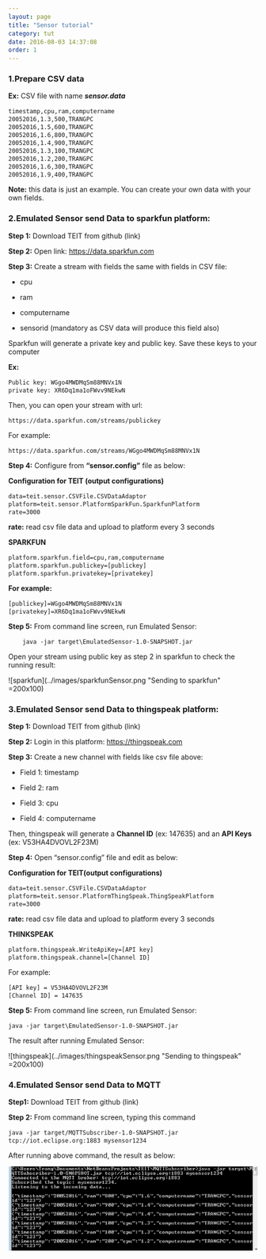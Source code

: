 ```yaml
---
layout: page
title: "Sensor tutorial"
category: tut
date: 2016-08-03 14:37:08
order: 1
---
```


### 1.Prepare CSV data 

**Ex:** CSV file with name ***sensor.data***

    timestamp,cpu,ram,computername
    20052016,1.3,500,TRANGPC
    20052016,1.5,600,TRANGPC
    20052016,1.6,800,TRANGPC
    20052016,1.4,900,TRANGPC
    20052016,1.3,100,TRANGPC
    20052016,1.2,200,TRANGPC
    20052016,1.6,300,TRANGPC
    20052016,1.9,400,TRANGPC
	
**Note:** this data is just an example. You can create your own data with your own fields.

### 2.Emulated Sensor send Data to sparkfun platform:

**Step 1:** Download TEIT from github (link) 

**Step 2:** Open link: https://data.sparkfun.com

**Step 3:** Create a stream with fields the same with fields in CSV file: 

  * cpu
  
  * ram
  
  * computername
  
  * sensorid (mandatory as CSV data will produce this field also)
  
Sparkfun will generate a private key and public key. Save these keys to your computer

**Ex:** 

    Public key: WGgo4MWDMqSm88MNVx1N
    private key: XR6Dq1ma1oFWvv9NEkwN

Then, you can open your stream with url: 

    https://data.sparkfun.com/streams/publickey 
    
For example:

    https://data.sparkfun.com/streams/WGgo4MWDMqSm88MNVx1N

**Step 4:** Configure from **“sensor.config”** file as below:

**Configuration for TEIT (output configurations)**
        
    data=teit.sensor.CSVFile.CSVDataAdaptor
    platform=teit.sensor.PlatformSparkFun.SparkfunPlatform
    rate=3000 
    
**rate:** read csv file data and upload to platform every 3 seconds

**SPARKFUN**

    platform.sparkfun.field=cpu,ram,computername
    platform.sparkfun.publickey=[publickey] 
    platform.sparkfun.privatekey=[privatekey]
    
**For example:** 

    [publickey]=WGgo4MWDMqSm88MNVx1N
    [privatekey]=XR6Dq1ma1oFWvv9NEkwN
    
**Step 5:** From command line screen, run Emulated Sensor:

		java -jar target\EmulatedSensor-1.0-SNAPSHOT.jar
		
Open your stream using public key as step 2 in sparkfun to check the running result: 

![sparkfun](../images/sparkfunSensor.png "Sending to sparkfun" =200x100)

### 3.Emulated Sensor send Data to thingspeak platform:

**Step 1:** Download TEIT  from github (link) 

**Step 2:** Login in this platform: https://thingspeak.com 

**Step 3:** Create a new channel with fields like csv file above:

* Field 1: timestamp

* Field 2: ram

* Field 3: cpu

* Field 4: computername

Then, thingspeak will generate a **Channel ID** (ex: 147635) and an **API Keys** (ex: V53HA4DVOVL2F23M)

**Step 4:** Open “sensor.config” file and edit as below:

**Configuration for TEIT(output configurations)**

    data=teit.sensor.CSVFile.CSVDataAdaptor
    platform=teit.sensor.PlatformThingSpeak.ThingSpeakPlatform
    rate=3000 
	
**rate:** read csv file data and upload to platform every 3 seconds

**THINKSPEAK**

    platform.thingspeak.WriteApiKey=[API key] 
    platform.thingspeak.channel=[Channel ID] 
    
For example:

    [API key] = V53HA4DVOVL2F23M
    [Channel ID] = 147635

**Step 5:** From command line screen, run Emulated Sensor:

    java -jar target\EmulatedSensor-1.0-SNAPSHOT.jar
    
The result after running Emulated Sensor: 

![thingspeak](../images/thingspeakSensor.png "Sending to thingspeak" =200x100)

### 4.Emulated Sensor send Data to MQTT 

**Step1:** Download TEIT  from github (link) 

**Step 2:** From command line screen, typing this command

    java -jar target/MQTTSubscriber-1.0-SNAPSHOT.jar tcp://iot.eclipse.org:1883 mysensor1234
    
After running above command, the result as below:

![MQTT](../images/mqttSensor.png "Sending to MQTT")






